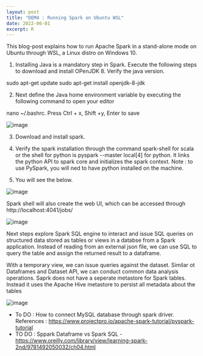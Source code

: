 ```yaml
---
layout: post
title: "DEM4 : Running Spark on Ubuntu WSL"
date: 2022-06-01
excerpt: R
---
```

This blog-post explains how to run Apache Spark in a stand-alone mode on Ubuntu through WSL, a Linux distro on Windows 10.

1) Installing Java is a mandatory step in Spark. Execute the following steps to download and install OPenJDK 8. Verify the java version.

sudo apt-get update
sudo apt-get install openjdk-8-jdk

2) Next define the Java home environment variable by executing the following command to open your editor

nano ~/.bashrc. Press Ctrl + x, Shift +y, Enter to save

![image](https://user-images.githubusercontent.com/80447701/171362444-f2ce052f-198f-4eef-be14-7dae3dbc61b2.png)

3) Download and install spark.

4) Verify the spark installation through the command spark-shell for scala or the shell for python is pyspark --master local[4] for python. It links the python API to spark core and initializes the spark context. Note : to use PySpark, you will ned to have python installed on the machine.
5)  You will  see the below.

![image](https://user-images.githubusercontent.com/80447701/171364288-ec4645c7-4422-4cf3-94cc-bd6f3107b132.png)

Spark shell will also create the web UI, which can be accessed through http://localhost:4041/jobs/

![image](https://user-images.githubusercontent.com/80447701/171364879-a4739725-dc6d-4915-b27b-517c7b3060bf.png)


Next steps  explore Spark SQL engine to interact and issue SQL queries on structured data stored as tables or views in a databse from a Spark application. Instead of reading from an external json file, we can use SQL to query the table and assign the returned result to a dataframe.

With a temporary view, we can issue queries against the dataset. Similar ot Dataframes and Dataset API, we can conduct common data analysis operations. Saprk does not have a seperate metastore for Spark tables. Instead it uses the Apache Hive metastore to persist all metadata about the tables



![image](https://user-images.githubusercontent.com/80447701/171369487-138c4a09-8b48-4be7-a0c0-0ba953d7600a.png)


* To DO : How to connect MySQL database through spark driver. References : https://www.projectpro.io/apache-spark-tutorial/pyspark-tutorial
* TO DO : Sppark Dataframe vs Spark SQL  - https://www.oreilly.com/library/view/learning-spark-2nd/9781492050032/ch04.html


